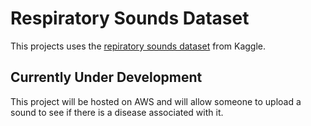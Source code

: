 # Respiratory Sounds Dataset

This projects uses the [repiratory sounds dataset](https://www.kaggle.com/vbookshelf/respiratory-sound-database) from Kaggle.

## Currently Under Development
This project will be hosted on AWS and will allow someone to upload a sound to see if there is a disease associated with it.